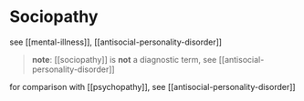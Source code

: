 # Sociopathy

see [[mental-illness]], [[antisocial-personality-disorder]]

> **note**: [[sociopathy]] is **not** a diagnostic term, see [[antisocial-personality-disorder]]

for comparison with [[psychopathy]], see [[antisocial-personality-disorder]]
